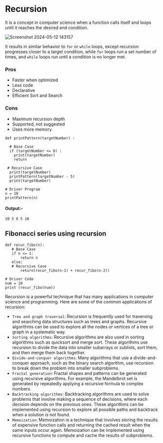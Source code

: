 # Recursion

It is a concept in computer science when a function calls itself and loops until it reaches the desired end condition.

![Screenshot 2024-05-12 143157](https://github.com/Ayush-Patel-1310/Basics-and-DSA/assets/118926325/f50c47e8-defc-4eff-b3ef-5c90f9a9f5c2)

It results in similar behavior to ```for``` or ```while``` loops, except recursion progresses closer to a target condition, while ```for``` loops run a set number of times, and ```while``` loops run until a condition is no longer met.

### Pros

 + Faster when optimized
 + Less code
 + Declarative
 + Efficient Sort and Search

### Cons

 + Maximum recursion depth 
 + Supported, not suggested
 + Uses more memory

```
def printPattern(targetNumber) :
  
  # Base Case
  if (targetNumber <= 0) :
    print(targetNumber)
    return
 
 # Recursive Case
  print(targetNumber)
  printPattern(targetNumber - 5)
  print(targetNumber)
 
# Driver Program 
n = 10
printPattern(n)
```

#### Output:-

```10 5 0 5 10```

## Fibonacci series using recursion

```
def recur_fibo(n):
   # Base Case
   if n <= 1:
       return n
   else:
   # Recursive Case
       return(recur_fibo(n-1) + recur_fibo(n-2))
 
# Driver Code
num = 10
print (recur_fibo(num))
```

Recursion is a powerful technique that has many applications in computer science and programming. Here are some of the common applications of recursion:

 + ```Tree and graph traversal```: Recursion is frequently used for traversing and searching data structures such as trees and graphs. Recursive algorithms can be used to explore all the nodes or vertices of a tree or graph in a systematic way.
 + ```Sorting algorithms```: Recursive algorithms are also used in sorting algorithms such as quicksort and merge sort. These algorithms use recursion to divide the data into smaller subarrays or sublists, sort them, and then merge them back together.
 + ```Divide-and-conquer algorithms```: Many algorithms that use a divide-and-conquer approach, such as the binary search algorithm, use recursion to break down the problem into smaller subproblems.
 + ```Fractal generation```: Fractal shapes and patterns can be generated using recursive algorithms. For example, the Mandelbrot set is generated by repeatedly applying a recursive formula to complex numbers.
 + ```Backtracking algorithms```: Backtracking algorithms are used to solve problems that involve making a sequence of decisions, where each decision depends on the previous ones. These algorithms can be implemented using recursion to explore all possible paths and backtrack when a solution is not found.
 + ```Memoization```: Memoization is a technique that involves storing the results of expensive function calls and returning the cached result when the same inputs occur again. Memoization can be implemented using recursive functions to compute and cache the results of subproblems.

